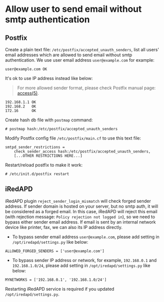 # Allow user to send email without smtp authentication

## Postfix

Create a plain text file: `/etc/postfix/accepted_unauth_senders`, list all
users' email addresses which are allowed to send email without smtp
authentication. We use user email address `user@example.com` for example:

```
user@example.com OK
```

It's ok to use IP address instead like below:

> For more allowed sender format, please check Postfix manual page: [access(5)](http://www.postfix.org/access.5.html).

```
192.168.1.1 OK
192.168.2   OK
172.16      OK
```

Create hash db file with `postmap` command:

```
# postmap hash:/etc/postfix/accepted_unauth_senders
```

Modify Postfix config file `/etc/postfix/main.cf` to use this text file:

```
smtpd_sender_restrictions = 
    check_sender_access hash:/etc/postfix/accepted_unauth_senders,
    [...OTHER RESTRICTIONS HERE...]
```

Restart/reload postfix to make it work:

```
# /etc/init.d/postfix restart
```

## iRedAPD

iRedAPD plugin `reject_sender_login_mismatch` will check forged sender address.
If sender domain is hosted on your server, but no smtp auth, it will be
considered as a forged email. In this case, iRedAPD will reject this email
(with rejection message: `Policy rejection not logged in`), so we need to
bypass either sender email address. If email is sent by an internal network
device like printer, fax, we can also its IP address directly.

* To bypass sender email address `user@example.com`, please add setting in
  `/opt/iredapd/settings.py` like below:

```
ALLOWED_FORGED_SENDERS = ['user@example.com']
```

* To bypass sender IP address or network, for example, `192.168.0.1` and
  `192.168.1.0/24`, please add setting in `/opt/iredapd/settings.py` like below:

```
MYNETWORKS = ['192.168.0.1', '192.168.1.0/24']
```

Restarting iRedAPD service is required if you updated `/opt/iredapd/settings.py`.
